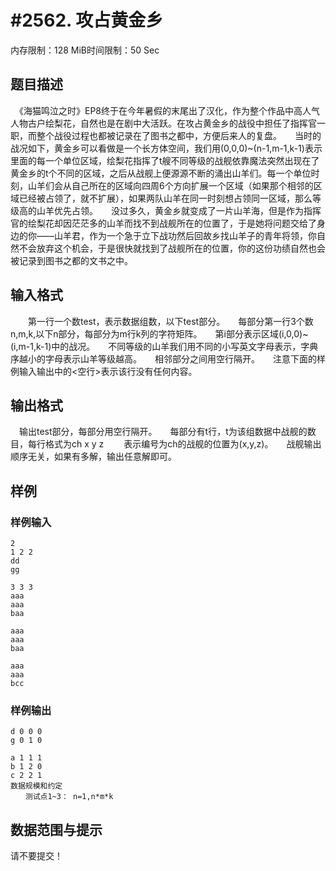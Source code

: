 # #2562. 攻占黄金乡

内存限制：128 MiB时间限制：50 Sec

## 题目描述

　《海猫鸣泣之时》EP8终于在今年暑假的末尾出了汉化，作为整个作品中高人气人物古户绘梨花，自然也是在剧中大活跃。在攻占黄金乡的战役中担任了指挥官一职，而整个战役过程也都被记录在了图书之都中，方便后来人的复盘。　　当时的战况如下，黄金乡可以看做是一个长方体空间，我们用(0,0,0)~(n-1,m-1,k-1)表示里面的每一个单位区域，绘梨花指挥了t艘不同等级的战舰依靠魔法突然出现在了黄金乡的t个不同的区域，之后从战舰上便源源不断的涌出山羊们。每一个单位时刻，山羊们会从自己所在的区域向四周6个方向扩展一个区域（如果那个相邻的区域已经被占领了，就不扩展），如果两队山羊在同一时刻想占领同一区域，那么等级高的山羊优先占领。　　没过多久，黄金乡就变成了一片山羊海，但是作为指挥官的绘梨花却因茫茫多的山羊而找不到战舰所在的位置了，于是她将问题交给了身边的你&mdash;&mdash;山羊君，作为一个急于立下战功然后回故乡找山羊子的青年将领，你自然不会放弃这个机会，于是很快就找到了战舰所在的位置，你的这份功绩自然也会被记录到图书之都的文书之中。

## 输入格式

　　第一行一个数test，表示数据组数，以下test部分。　　每部分第一行3个数n,m,k,以下n部分，每部分为m行k列的字符矩阵。　　第i部分表示区域(i,0,0)~(i,m-1,k-1)中的战况。　　不同等级的山羊我们用不同的小写英文字母表示，字典序越小的字母表示山羊等级越高。　　相邻部分之间用空行隔开。　　注意下面的样例输入输出中的<空行>表示该行没有任何内容。

## 输出格式

　输出test部分，每部分用空行隔开。　　每部分有t行，t为该组数据中战舰的数目，每行格式为ch x y z
　　表示编号为ch的战舰的位置为(x,y,z)。　　战舰输出顺序无关，如果有多解，输出任意解即可。

## 样例

### 样例输入

    
    2
    1 2 2
    dd
    gg
    
    3 3 3
    aaa
    aaa
    baa
    
    aaa
    aaa
    baa
    
    aaa
    aaa
    bcc
    
    
    

### 样例输出

    
    d 0 0 0
    g 0 1 0
     
    a 1 1 1
    b 1 2 0
    c 2 2 1
    数据规模和约定
    　　测试点1~3： n=1,n*m*k
    

## 数据范围与提示

请不要提交！
